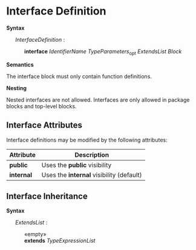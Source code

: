 # Interface Definition

**Syntax**

<ul>
    <i>InterfaceDefinition</i> :
    <ul>
        <b>interface</b> <i>IdentifierName</i> <i>TypeParameters</i><sub>opt</sub> <i>ExtendsList</i> <i>Block</i>
    </ul>
</ul>

**Semantics**

The interface block must only contain function definitions.

**Nesting**

Nested interfaces are not allowed. Interfaces are only allowed in package blocks and top-level blocks.

## Interface Attributes

Interface definitions may be modified by the following attributes:

| Attribute       | Description |
| --------------- | ----------- |
| **public**        | Uses the **public** visibility |
| **internal**      | Uses the **internal** visibility (default) |

## Interface Inheritance

**Syntax**

<ul>
    <i>ExtendsList</i> :
    <ul>
        «empty»<br>
        <b>extends</b> <i>TypeExpressionList</i>
    </ul>
</ul>